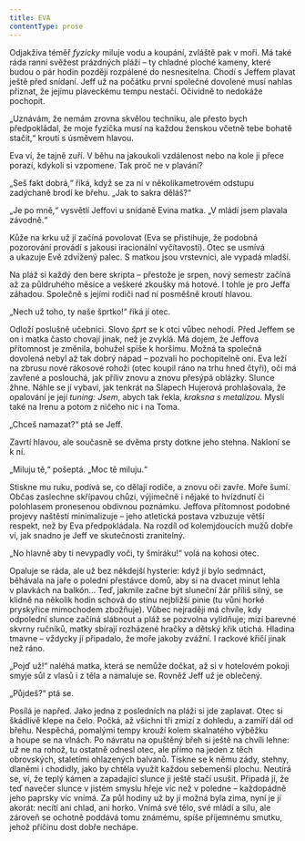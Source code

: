 ```yaml
---
title: EVA
contentType: prose
---
```


  

Odjakživa téměř _fyzicky_ miluje vodu a koupání, zvláště pak v moři. Má také ráda ranní svěžest prázdných pláží – ty chladné ploché kameny, které budou o pár hodin později rozpálené do nesnesitelna. Chodí s Jeffem plavat ještě před snídaní. Jeff už na počátku první společné dovolené musí nahlas přiznat, že jejímu plaveckému tempu nestačí. Očividně to nedokáže pochopit.

„Uznávám, že nemám zrovna skvělou techniku, ale přesto bych předpokládal, že moje fyzička musí na každou ženskou včetně tebe bohatě stačit,“ kroutí s úsměvem hlavou.

Eva ví, že tajně zuří. V běhu na jakoukoli vzdálenost nebo na kole ji přece porazí, kdykoli si vzpomene. Tak proč ne v plavání?

„Seš fakt dobrá,“ říká, když se za ní v několikametrovém odstupu zadýchaně brodí ke břehu. „Jak to sakra děláš?“

„Je po mně,“ vysvětlí Jeffovi u snídaně Evina matka. „V mládí jsem plavala závodně.“

Kůže na krku už jí začíná povolovat (Eva se přistihuje, že podobná pozorování provádí s jakousi iracionální vyčítavostí). Otec se usmívá a ukazuje Evě zdvižený palec. S matkou jsou vrstevníci, ale vypadá mladší.

Na pláž si každý den bere skripta – přestože je srpen, nový semestr začíná až za půldruhého měsíce a veškeré zkoušky má hotové. I tohle je pro Jeffa záhadou. Společně s jejími rodiči nad ní posměšně kroutí hlavou.

„Nech už toho, ty naše šprtko!“ říká jí otec.

Odloží poslušně učebnici. Slovo _šprt_ se k otci vůbec nehodí. Před Jeffem se on i matka často chovají jinak, než je zvyklá. Má dojem, že Jeffova přítomnost je změnila, bohužel spíše k horšímu. Možná ta společná dovolená nebyl až tak dobrý nápad – pozvali ho pochopitelně oni. Eva leží na zbrusu nové rákosové rohoži (otec koupil ráno na trhu hned čtyři), oči má zavřené a poslouchá, jak příliv znovu a znovu přesýpá oblázky. Slunce žhne. Náhle se jí vybaví, jak tenkrát na Slapech Hujerová prohlašovala, že opalování je její _tuning: Jsem_, abych tak řekla, _kraksna s metalízou_. Myslí také na Irenu a potom z ničeho nic i na Toma.

„Chceš namazat?“ ptá se Jeff.

Zavrtí hlavou, ale současně se dvěma prsty dotkne jeho stehna. Nakloní se k ní.

„Miluju tě,“ pošeptá. „Moc tě miluju.“

Stiskne mu ruku, podívá se, co dělají rodiče, a znovu oči zavře. Moře šumí. Občas zaslechne skřípavou chůzi, výjimečně i nějaké to hvízdnutí či polohlasem pronesenou obdivnou poznámku. Jeffova přítomnost podobné projevy naštěstí minimalizuje – jeho atletická postava vzbuzuje větší respekt, než by Eva předpokládala. Na rozdíl od kolemjdoucích mužů dobře ví, jak snadno je Jeff ve skutečnosti zranitelný.

„No hlavně aby ti nevypadly voči, ty šmíráku!“ volá na kohosi otec.

Opaluje se ráda, ale už bez někdejší hysterie: když jí bylo sedmnáct, běhávala na jaře o polední přestávce domů, aby si na dvacet minut lehla v plavkách na balkón… Teď, jakmile začne být sluneční žár příliš silný, se klidně na několik hodin schová do stínu nejbližší pinie (tu vůni horké pryskyřice mimochodem zbožňuje). Vůbec nejraději má chvíle, kdy odpolední slunce začíná slábnout a pláž se pozvolna vylidňuje; mizí barevné skvrny ručníků, matky sbírají rozházené hračky a dětský křik utichá. Hladina tmavne – vždycky jí připadalo, že moře jakoby zvážní. I rackové křičí jinak než ráno.

„Pojď už!“ naléhá matka, která se nemůže dočkat, až si v hotelovém pokoji smyje sůl z vlasů i z těla a namaluje se. Rovněž Jeff už je oblečený.

„Půjdeš?“ ptá se.

Posílá je napřed. Jako jedna z posledních na pláži si jde zaplavat. Otec si škádlivě klepe na čelo. Počká, až všichni tři zmizí z dohledu, a zamíří dál od břehu. Nespěchá, pomalými tempy krouží kolem skalnatého výběžku a houpe se na vlnách. Po návratu na opuštěný břeh si ještě na chvíli lehne: už ne na rohož, tu ostatně odnesl otec, ale přímo na jeden z těch obrovských, staletími ohlazených balvanů. Tiskne se k němu zády, stehny, dlaněmi i chodidly, jako by chtěla využít každou sebemenší plochu. Neutírá se, ví, že teplý kámen a zapadající slunce ji ještě stačí usušit. Připadá jí, že teď navečer slunce v jistém smyslu hřeje víc než v poledne – každopádně jeho paprsky víc vnímá. Za půl hodiny už by jí možná byla zima, nyní je jí akorát: necítí ani chlad, ani horko. Vnímá své tělo, své mládí a sílu, ale zároveň se ochotně poddává tomu známému, spíše příjemnému smutku, jehož příčinu dost dobře nechápe.
